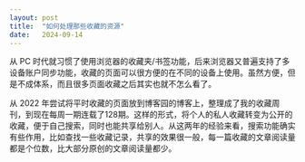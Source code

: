 ```yaml
---
layout: post
title:  "如何处理那些收藏的资源"
date:   2024-09-14
---
```


从 PC 时代就习惯了使用浏览器的收藏夹/书签功能，后来浏览器又普遍支持了多设备账户同步功能，收藏的页面可以很方便的在不同的设备上使用。虽然方便，但是不成体系，而且很多页面收藏之后其实也就不怎么看了。

从 2022 年尝试将平时收藏的页面放到博客园的博客上，整理成了我的收藏周刊，到现在每周一期连载了128期。这样的形式，将个人的私人收藏转变为公开的收藏，便于自己搜索，同时也能共享给别人。从这两年的经验来看，搜索功能确实有些作用，比如查找一些收藏记录，共享的效果很一般，每一篇收藏的文章阅读量都是个位数，比大部分原创的文章阅读量都少。